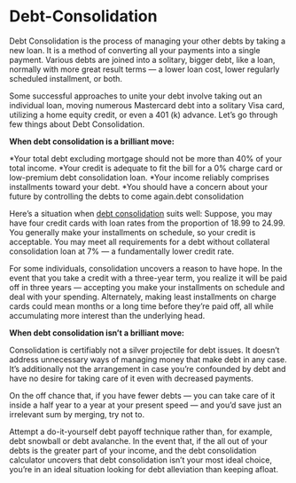 # Debt-Consolidation
Debt Consolidation is the process of managing your other debts by taking a new loan. It is a method of converting all your payments into a single payment. Various debts are joined into a solitary, bigger debt, like a loan, normally with more great result terms — a lower loan cost, lower regularly scheduled installment, or both.

Some successful approaches to unite your debt involve taking out an individual loan, moving numerous Mastercard debt into a solitary Visa card, utilizing a home equity credit, or even a 401 (k) advance. Let’s go through few things about Debt Consolidation.

**When debt consolidation is a brilliant move:**

*Your total debt excluding mortgage should not be more than 40% of your total income.
*Your credit is adequate to fit the bill for a 0% charge card or low-premium debt consolidation loan.
*Your income reliably comprises installments toward your debt.
*You should have a concern about your future by controlling the debts to come again.debt consolidation

Here’s a situation when [debt consolidation](https://vattalks.com/top-10-benefits-of-best-debt-consolidation/) suits well: Suppose, you may have four credit cards with loan rates from the proportion of 18.99 to 24.99. You generally make your installments on schedule, so your credit is acceptable. You may meet all requirements for a debt without collateral consolidation loan at 7% — a fundamentally lower credit rate.

For some individuals, consolidation uncovers a reason to have hope. In the event that you take a credit with a three-year term, you realize it will be paid off in three years — accepting you make your installments on schedule and deal with your spending. Alternately, making least installments on charge cards could mean months or a long time before they’re paid off, all while accumulating more interest than the underlying head.

**When debt consolidation isn’t a brilliant move:**

Consolidation is certifiably not a silver projectile for debt issues. It doesn’t address unnecessary ways of managing money that make debt in any case. It’s additionally not the arrangement in case you’re confounded by debt and have no desire for taking care of it even with decreased payments.

On the off chance that, if you have fewer debts — you can take care of it inside a half year to a year at your present speed — and you’d save just an irrelevant sum by merging, try not to.

Attempt a do-it-yourself debt payoff technique rather than, for example, debt snowball or debt avalanche.
In the event that, if the all out of your debts is the greater part of your income, and the debt consolidation calculator uncovers that debt consolidation isn’t your most ideal choice, you’re in an ideal situation looking for debt alleviation than keeping afloat.
